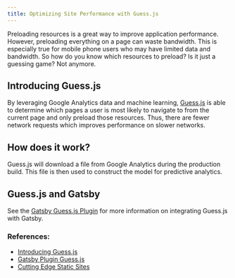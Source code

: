 ```yaml
---
title: Optimizing Site Performance with Guess.js
---
```


Preloading resources is a great way to improve application performance. However, preloading everything on a page can waste bandwidth. This is especially true for mobile phone users who may have limited data and bandwidth. So how do you know which resources to preload? Is it just a guessing game? Not anymore.

## Introducing Guess.js

By leveraging Google Analytics data and machine learning, [Guess.js](https://github.com/guess-js/guess) is able to determine which pages a user is most likely to navigate to from the current page and only preload those resources. Thus, there are fewer network requests which improves performance on slower networks.

## How does it work?

Guess.js will download a file from Google Analytics during the production build. This file is then used to construct the model for predictive analytics.

## Guess.js and Gatsby

See the [Gatsby Guess.js Plugin](/packages/gatsby-plugin-guess-js) for more information on integrating Guess.js with Gatsby.

### References:

- [Introducing Guess.js](https://blog.mgechev.com/2018/05/09/introducing-guess-js-data-driven-user-experiences-web/)
- [Gatsby Plugin Guess.js](https://github.com/gatsbyjs/gatsby/tree/master/packages/gatsby-plugin-guess-js)
- [Cutting Edge Static Sites](https://www.contentful.com/blog/2018/06/13/journey-cutting-edge-static-sites-gatsbyjs-v2/)
